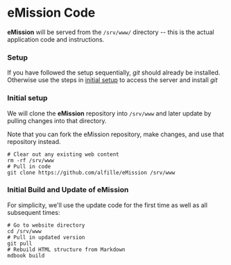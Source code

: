 # eMission Code

**eMission** will be served from the `/srv/www/` directory -- this is the actual application code and instructions.

### Setup

If you have followed the setup sequentially, *git* should already be installed. Otherwise use the steps in [initial setup](initial_server.html) to access the server and install *git*


### Initial setup

We will clone the **eMission** repository into `/srv/www` and later update by pulling changes into that directory.

Note that you can fork the eMission repository, make changes, and use that repository instead.

```
# Clear out any existing web content
rm -rf /srv/www
# Pull in code
git clone https://github.com/alfille/eMission /srv/www
```

### Initial Build and Update of eMission

For simplicity, we'll use the update code for the first time as well as all subsequent times:

```
# Go to website directory
cd /srv/www
# Pull in updated version
git pull
# Rebuild HTML structure from Markdown
mdbook build
```

